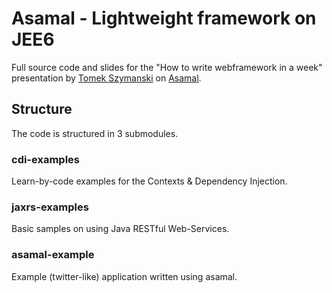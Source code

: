 Asamal - Lightweight framework on JEE6
======================================

Full source code and slides for the "How to write webframework in a week" presentation by [Tomek Szymanski](http://szimano.org) on [Asamal](http://asamal.org).

## Structure

The code is structured in 3 submodules.

### cdi-examples

Learn-by-code examples for the Contexts & Dependency Injection.

### jaxrs-examples

Basic samples on using Java RESTful Web-Services.

### asamal-example

Example (twitter-like) application written using asamal.
